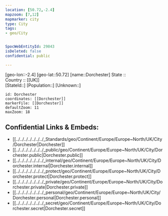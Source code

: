 ```yaml
---
location: [50.72,-2.4] 
mapzoom: [7,12] 
mapmarker: city 
type: City
tags:
- geo/City


SpocWebEntityId: 29843
isDeleted: false
confidential: public

---
```

[geo-lon::-2.4] 
[geo-lat::50.72] 
[name::Dorchester] 
State ::  
Country :: [[UK]]  
[StateId::] 
[Population::] 
[Unknown::] 


```leaflet
id: Dorchester
coordinates: [[Dorchester]] 
markerFile: [[Dorchester]] 
defaultZoom: 11 
maxZoom: 18
```


## Confidential Links & Embeds: 
- [[../../../../../../../_Standards/geo/Continent/Europe/Europe~North/UK/City/Dorchester|Dorchester]] 
- [[../../../../../../../_public/geo/Continent/Europe/Europe~North/UK/City/Dorchester.public|Dorchester.public]] 
- [[../../../../../../../_internal/geo/Continent/Europe/Europe~North/UK/City/Dorchester.internal|Dorchester.internal]] 
- [[../../../../../../../_protect/geo/Continent/Europe/Europe~North/UK/City/Dorchester.protect|Dorchester.protect]] 
- [[../../../../../../../_private/geo/Continent/Europe/Europe~North/UK/City/Dorchester.private|Dorchester.private]] 
- [[../../../../../../../_personal/geo/Continent/Europe/Europe~North/UK/City/Dorchester.personal|Dorchester.personal]] 
- [[../../../../../../../_secret/geo/Continent/Europe/Europe~North/UK/City/Dorchester.secret|Dorchester.secret]] 
